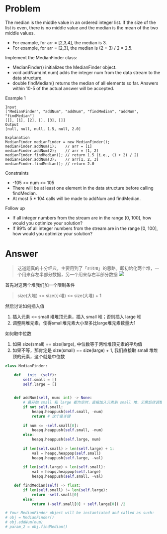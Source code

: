 # Problem
The median is the middle value in an ordered integer list. If the size of the list is even, there is no middle value and the median is the mean of the two middle values.

- For example, for arr = [2,3,4], the median is 3.
- For example, for arr = [2,3], the median is (2 + 3) / 2 = 2.5.

Implement the MedianFinder class:

- MedianFinder() initializes the MedianFinder object.
- void addNum(int num) adds the integer num from the data stream to the data structure.
- double findMedian() returns the median of all elements so far. Answers within 10-5 of the actual answer will be accepted.

Example 1
```
Input
["MedianFinder", "addNum", "addNum", "findMedian", "addNum", "findMedian"]
[[], [1], [2], [], [3], []]
Output
[null, null, null, 1.5, null, 2.0]

Explanation
MedianFinder medianFinder = new MedianFinder();
medianFinder.addNum(1);    // arr = [1]
medianFinder.addNum(2);    // arr = [1, 2]
medianFinder.findMedian(); // return 1.5 (i.e., (1 + 2) / 2)
medianFinder.addNum(3);    // arr[1, 2, 3]
medianFinder.findMedian(); // return 2.0
```

Constraints
- -105 <= num <= 105
- There will be at least one element in the data structure before calling findMedian.
- At most 5 * 104 calls will be made to addNum and findMedian.

Follow up
- If all integer numbers from the stream are in the range [0, 100], how would you optimize your solution?
- If 99% of all integer numbers from the stream are in the range [0, 100], how would you optimize your solution?

# Answer
> 这道题真的十分经典，主要用到了「`对顶堆`」的思路。即初始化两个堆，一个用来存左半部分数据，另一个用来存右半部分数据
![](https://pic.leetcode-cn.com/1612362061-eqjoaI-image.png)

首先对这两个堆我们加一个限制条件
>  size(大堆) <= size(小堆) <= size(大堆) + 1

然后讨论如何插入值
1. 插入元素 <= small 堆堆顶元素，插入 small 堆；否则插入 large 堆
2. 调整两堆元素，使得small堆元素大小至多比large堆元素数量大1

如何取中位数
1. 如果 size(small) == size(large), 中位数等于两堆堆顶元素的平均值
2. 如果不等，那肯定是 size(small) == size(large) + 1, 我们直接取 small 堆堆顶的元素，这个就是中位数

```python
class MedianFinder:

    def __init__(self):
        self.small = []
        self.large = []
        

    def addNum(self, num: int) -> None:
        # 最开始 small 和 large 都为空时，直接加入元素到 small 堆，无需后续调整元素
        if not self.small:
            heapq.heappush(self.small, -num)
            return # 这个是关键
        
        if num <= -self.small[0]:
            heapq.heappush(self.small, -num)
        else:
            heapq.heappush(self.large, num)
        
        if len(self.small) > len(self.large) + 1:
            val = heapq.heappop(self.small)
            heapq.heappush(self.large, -val)
        
        if len(self.large) > len(self.small):
            val = heapq.heappop(self.large)
            heapq.heappush(self.small, -val)

    def findMedian(self) -> float:
        if len(self.small) != len(self.large):
            return -self.small[0]
        else:
            return (-self.small[0] + self.large[0]) /2

# Your MedianFinder object will be instantiated and called as such:
# obj = MedianFinder()
# obj.addNum(num)
# param_2 = obj.findMedian()
```